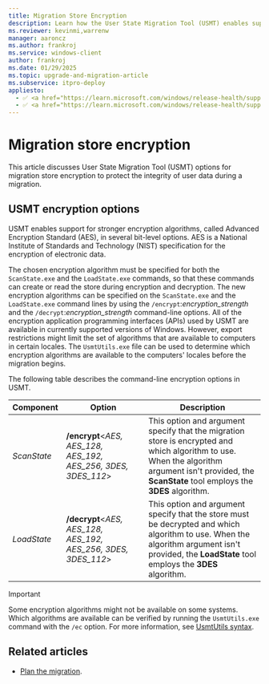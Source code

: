 ```yaml
---
title: Migration Store Encryption
description: Learn how the User State Migration Tool (USMT) enables support for stronger encryption algorithms, called Advanced Encryption Standard (AES).
ms.reviewer: kevinmi,warrenw
manager: aaroncz
ms.author: frankroj
ms.service: windows-client
author: frankroj
ms.date: 01/29/2025
ms.topic: upgrade-and-migration-article
ms.subservice: itpro-deploy
appliesto:
  - ✅ <a href="https://learn.microsoft.com/windows/release-health/supported-versions-windows-client" target="_blank">Windows 11</a>
  - ✅ <a href="https://learn.microsoft.com/windows/release-health/supported-versions-windows-client" target="_blank">Windows 10</a>
---
```


# Migration store encryption

This article discusses User State Migration Tool (USMT) options for migration store encryption to protect the integrity of user data during a migration.

## USMT encryption options

USMT enables support for stronger encryption algorithms, called Advanced Encryption Standard (AES), in several bit-level options. AES is a National Institute of Standards and Technology (NIST) specification for the encryption of electronic data.

The chosen encryption algorithm must be specified for both the `ScanState.exe` and the `LoadState.exe` commands, so that these commands can create or read the store during encryption and decryption. The new encryption algorithms can be specified on the `ScanState.exe` and the `LoadState.exe` command lines by using the `/encrypt`:*encryption_strength* and the `/decrypt`:*encryption_strength* command-line options. All of the encryption application programming interfaces (APIs) used by USMT are available in currently supported versions of Windows. However, export restrictions might limit the set of algorithms that are available to computers in certain locales. The `UsmtUtils.exe` file can be used to determine which encryption algorithms are available to the computers' locales before the migration begins.

The following table describes the command-line encryption options in USMT.

|Component|Option|Description|
|--- |--- |--- |
|*ScanState*|**/encrypt**<*AES, AES_128, AES_192, AES_256, 3DES, 3DES_112*>|This option and argument specify that the migration store is encrypted and which algorithm to use. When the algorithm argument isn't provided, the **ScanState** tool employs the **3DES** algorithm.|
|*LoadState*|**/decrypt**<*AES, AES_128, AES_192, AES_256, 3DES, 3DES_112*>|This option and argument specify that the store must be decrypted and which algorithm to use. When the algorithm argument isn't provided, the **LoadState** tool employs the **3DES** algorithm.|

> [!IMPORTANT]
>
> Some encryption algorithms might not be available on some systems. Which algorithms are available can be verified by running the `UsmtUtils.exe` command with the `/ec` option. For more information, see [UsmtUtils syntax](usmt-utilities.md).

## Related articles

- [Plan the migration](usmt-plan-your-migration.md).

